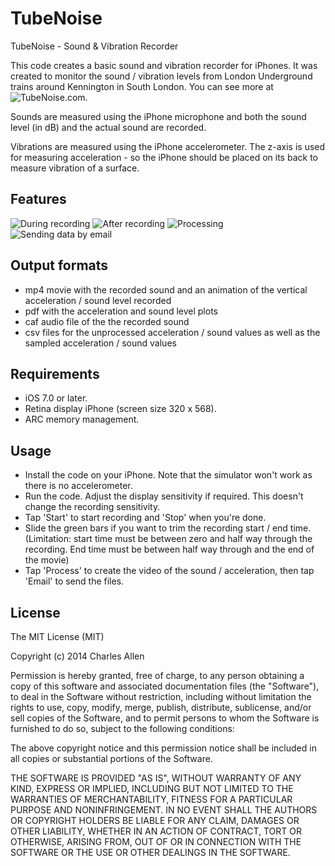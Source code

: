 # TubeNoise

TubeNoise - Sound &amp; Vibration Recorder

This code creates a basic sound and vibration recorder for iPhones. It was created to monitor the sound / vibration levels from London Underground trains around Kennington in South London. You can see more at ![TubeNoise.com](http://tubenoise.com).

Sounds are measured using the iPhone microphone and both the sound level (in dB) and the actual sound are recorded.

Vibrations are measured using the iPhone accelerometer. The z-axis is used for measuring acceleration - so the iPhone should be placed on its back to measure vibration of a surface.


## Features

![During recording](images/img1.png)
![After recording](images/img2.png)
![Processing](images/img3.png)
![Sending data by email](images/img4.png)


## Output formats
* mp4 movie with the recorded sound and an animation of the vertical acceleration / sound level recorded
* pdf with the acceleration and sound level plots
* caf audio file of the the recorded sound
* csv files for the unprocessed acceleration / sound values as well as the sampled acceleration / sound values


## Requirements
* iOS 7.0 or later.
* Retina display iPhone (screen size 320 x 568).
* ARC memory management.


## Usage
* Install the code on your iPhone. Note that the simulator won't work as there is no accelerometer.
* Run the code. Adjust the display sensitivity if required. This doesn't change the recording sensitivity.
* Tap 'Start' to start recording and 'Stop' when you're done.
* Slide the green bars if you want to trim the recording start / end time. (Limitation: start time must be between zero and half way through the recording. End time must be between half way through and the end of the movie)
* Tap 'Process' to create the video of the sound / acceleration, then tap 'Email' to send the files.


## License

The MIT License (MIT)

Copyright (c) 2014 Charles Allen

Permission is hereby granted, free of charge, to any person obtaining a copy
of this software and associated documentation files (the "Software"), to deal
in the Software without restriction, including without limitation the rights
to use, copy, modify, merge, publish, distribute, sublicense, and/or sell
copies of the Software, and to permit persons to whom the Software is
furnished to do so, subject to the following conditions:

The above copyright notice and this permission notice shall be included in
all copies or substantial portions of the Software.

THE SOFTWARE IS PROVIDED "AS IS", WITHOUT WARRANTY OF ANY KIND, EXPRESS OR
IMPLIED, INCLUDING BUT NOT LIMITED TO THE WARRANTIES OF MERCHANTABILITY,
FITNESS FOR A PARTICULAR PURPOSE AND NONINFRINGEMENT. IN NO EVENT SHALL THE
AUTHORS OR COPYRIGHT HOLDERS BE LIABLE FOR ANY CLAIM, DAMAGES OR OTHER
LIABILITY, WHETHER IN AN ACTION OF CONTRACT, TORT OR OTHERWISE, ARISING FROM,
OUT OF OR IN CONNECTION WITH THE SOFTWARE OR THE USE OR OTHER DEALINGS IN
THE SOFTWARE.
